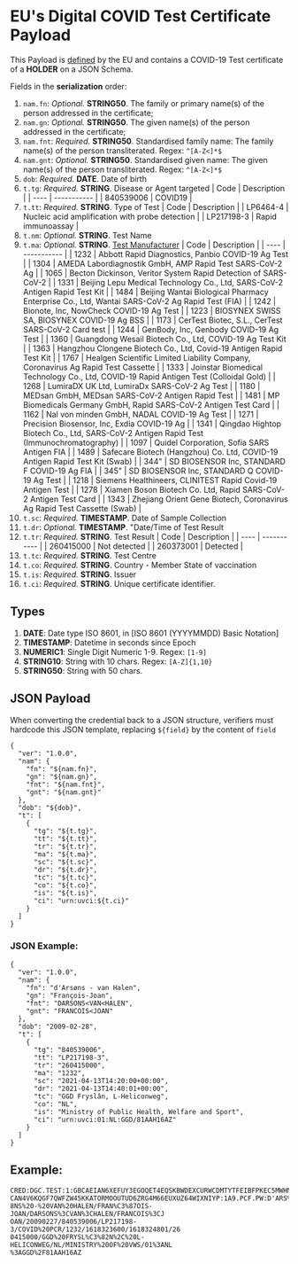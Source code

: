 # **EU's Digital COVID Test Certificate** Payload

This Payload is [defined](https://ec.europa.eu/health/sites/health/files/ehealth/docs/digital-green-certificates_dt-specifications_en.pdf) by the EU and contains a COVID-19 Test certificate of a **HOLDER** on a JSON Schema.

Fields in the **serialization** order:
1. `nam.fn`: *Optional.* **STRING50**. The family or primary name(s) of the person addressed in the certificate;
1. `nam.gn`: *Optional.* **STRING50**. The given name(s) of the person addressed in the certificate;
1. `nam.fnt`: *Required.* **STRING50**. Standardised family name: The family name(s) of the person transliterated. Regex: `^[A-Z<]*$`
1. `nam.gnt`: *Optional.* **STRING50**. Standardised given name: The given name(s) of the person transliterated. Regex: `^[A-Z<]*$`
1. `dob`: *Required.* **DATE**. Date of birth
1. `t.tg`: *Required.* **STRING**. Disease or Agent targeted
    | Code | Description | 
    | ---- | ----------- |
    | 840539006 | COVID19 |
1. `t.tt`: *Required.* **STRING**. Type of Test 
    | Code | Description | 
    | LP6464-4 | Nucleic acid amplification with probe detection |
    | LP217198-3 | Rapid immunoassay |
1. `t.nm`: *Optional.* **STRING**. Test Name
1. `t.ma`: *Optional.* **STRING**. [Test Manufacturer](https://github.com/ehn-digital-green-development/ehn-dgc-schema/blob/4ad15f7128236482c5f7bfe7d0271d94bce6a7af/Lookup-tables/DGC-RAT-lookup.json)
    | Code | Description | 
    | ---- | ----------- |
    | 1232 | Abbott Rapid Diagnostics, Panbio COVID-19 Ag Test | 
    | 1304 | AMEDA Labordiagnostik GmbH, AMP Rapid Test SARS-CoV-2 Ag | 
    | 1065 | Becton Dickinson, Veritor System Rapid Detection of SARS-CoV-2 | 
    | 1331 | Beijing Lepu Medical Technology Co., Ltd, SARS-CoV-2 Antigen Rapid Test Kit | 
    | 1484 | Beijing Wantai Biological Pharmacy Enterprise Co., Ltd, Wantai SARS-CoV-2 Ag Rapid Test (FIA) | 
    | 1242 | Bionote, Inc, NowCheck COVID-19 Ag Test | 
    | 1223 | BIOSYNEX SWISS SA, BIOSYNEX COVID-19 Ag BSS | 
    | 1173 | CerTest Biotec, S.L., CerTest SARS-CoV-2 Card test | 
    | 1244 | GenBody, Inc, Genbody COVID-19 Ag Test | 
    | 1360 | Guangdong Wesail Biotech Co., Ltd, COVID-19 Ag Test Kit | 
    | 1363 | Hangzhou Clongene Biotech Co., Ltd, Covid-19 Antigen Rapid Test Kit | 
    | 1767 | Healgen Scientific Limited Liability Company, Coronavirus Ag Rapid Test Cassette | 
    | 1333 | Joinstar Biomedical Technology Co., Ltd, COVID-19 Rapid Antigen Test (Colloidal Gold) | 
    | 1268 | LumiraDX UK Ltd, LumiraDx SARS-CoV-2 Ag Test | 
    | 1180 | MEDsan GmbH, MEDsan SARS-CoV-2 Antigen Rapid Test | 
    | 1481 | MP Biomedicals Germany GmbH, Rapid SARS-CoV-2 Antigen Test Card | 
    | 1162 | Nal von minden GmbH, NADAL COVID-19 Ag Test | 
    | 1271 | Precision Biosensor, Inc, Exdia COVID-19 Ag | 
    | 1341 | Qingdao Hightop Biotech Co., Ltd, SARS-CoV-2 Antigen Rapid Test (Immunochromatography) | 
    | 1097 | Quidel Corporation, Sofia SARS Antigen FIA | 
    | 1489 | Safecare Biotech (Hangzhou) Co. Ltd, COVID-19 Antigen Rapid Test Kit (Swab) | 
    | 344" | SD BIOSENSOR Inc, STANDARD F COVID-19 Ag FIA | 
    | 345" | SD BIOSENSOR Inc, STANDARD Q COVID-19 Ag Test | 
    | 1218 | Siemens Healthineers, CLINITEST Rapid Covid-19 Antigen Test | 
    | 1278 | Xiamen Boson Biotech Co. Ltd, Rapid SARS-CoV-2 Antigen Test Card | 
    | 1343 | Zhejiang Orient Gene Biotech, Coronavirus Ag Rapid Test Cassette (Swab) | 
1. `t.sc`: *Required.* **TIMESTAMP**. Date of Sample Collection
1. `t.dr`: *Optional.* **TIMESTAMP**. "Date/Time of Test Result
1. `t.tr`: *Required.* **STRING**. Test Result
    | Code | Description | 
    | ---- | ----------- |
    | 260415000 | Not detected |
    | 260373001 | Detected  |
1. `t.tc`: *Required.* **STRING**. Test Centre
1. `t.co`: *Required.* **STRING**. Country - Member State of vaccination
1. `t.is`: *Required.* **STRING**. Issuer
1. `t.ci`: *Required.* **STRING**. Unique certificate identifier.

## Types

1. **DATE**: Date type ISO 8601, in [ISO 8601 (YYYYMMDD) Basic Notation]
1. **TIMESTAMP**: Datetime in seconds since Epoch
1. **NUMERIC1**: Single Digit Numeric 1-9. Regex: `[1-9]`
1. **STRING10**: String with 10 chars. Regex: `[A-Z]{1,10}`
1. **STRING50**: String with 50 chars. 

## JSON Payload
When converting the credential back to a JSON structure, verifiers must hardcode this JSON template, replacing `${field}` by the content of `field`
```
{
  "ver": "1.0.0",
  "nam": {
    "fn": "${nam.fn}",
    "gn": "${nam.gn}",
    "fnt": "${nam.fnt}",
    "gnt": "${nam.gnt}"
  },
  "dob": "${dob}",
  "t": [
    {
      "tg": "${t.tg}",
      "tt": "${t.tt}",
      "tr": "${t.tr}",
      "ma": "${t.ma}",
      "sc": "${t.sc}",
      "dr": "${t.dr}",
      "tc": "${t.tc}",
      "co": "${t.co}",
      "is": "${t.is}",
      "ci": "urn:uvci:${t.ci}"
    }
  ]
}
```

### JSON Example:
```
{
  "ver": "1.0.0",
  "nam": {
    "fn": "d'Arsøns - van Halen",
    "gn": "François-Joan",
    "fnt": "DARSONS<VAN<HALEN",
    "gnt": "FRANCOIS<JOAN"
  },
  "dob": "2009-02-28",
  "t": [
    {
      "tg": "840539006",
      "tt": "LP217198-3",
      "tr": "260415000",
      "ma": "1232",
      "sc": "2021-04-13T14:20:00+00:00",
      "dr": "2021-04-13T14:40:01+00:00",
      "tc": "GGD Fryslân, L-Heliconweg",
      "co": "NL",
      "is": "Ministry of Public Health, Welfare and Sport",
      "ci": "urn:uvci:01:NL:GGD/81AAH16AZ"
    }
  ]
}
```

## Example:
```
CRED:DGC.TEST:1:GBCAEIAN6XEFUY3EGOQET4EQSKBWDEXCURWCDMTYTFEIBFPKEC5MWHNUFUB
CAN4V6KQGF7QWFZW45KKATORMOOUTUD6ZRG4M66EUXUZ64WIXNIYP:1A9.PCF.PW:D'ARS%C3%9
8NS%20-%20VAN%20HALEN/FRAN%C3%87OIS-JOAN/DARSONS%3CVAN%3CHALEN/FRANCOIS%3CJ
OAN/20090227/840539006/LP217198-3/COVID%20PCR/1232/1618323600/1618324801/26
0415000/GGD%20FRYSL%C3%82N%2C%20L-HELICONWEG/NL/MINISTRY%20OF%20VWS/01%3ANL
%3AGGD%2F81AAH16AZ
``` 